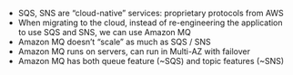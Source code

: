 - SQS, SNS are “cloud-native” services: proprietary protocols from AWS
- When migrating to the cloud, instead of re-engineering the application to use SQS and SNS, we can use Amazon MQ
- Amazon MQ doesn’t “scale” as much as SQS / SNS
- Amazon MQ runs on servers, can run in Multi-AZ with failover
- Amazon MQ has both queue feature (~SQS) and topic features (~SNS)